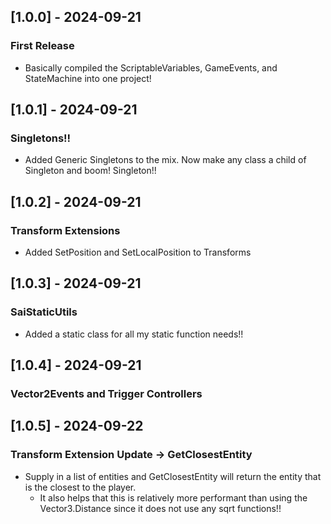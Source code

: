 ## [1.0.0] - 2024-09-21
### First Release
- Basically compiled the ScriptableVariables, GameEvents, and StateMachine into one project!

## [1.0.1] - 2024-09-21
### Singletons!!
- Added Generic Singletons to the mix. Now make any class a child of Singleton<T> and boom! Singleton!!

## [1.0.2] - 2024-09-21
### Transform Extensions
- Added SetPosition and SetLocalPosition to Transforms

## [1.0.3] - 2024-09-21
### SaiStaticUtils
- Added a static class for all my static function needs!!

## [1.0.4] - 2024-09-21
### Vector2Events and Trigger Controllers

## [1.0.5] - 2024-09-22
### Transform Extension Update -> GetClosestEntity
- Supply in a list of entities and GetClosestEntity will return the entity that is the closest to the player. 
  - It also helps that this is relatively more performant than using the Vector3.Distance since it does not use any sqrt functions!!